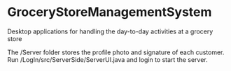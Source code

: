 # GroceryStoreManagementSystem
Desktop applications for handling the day-to-day activities at a grocery store

The /Server folder stores the profile photo and signature of each customer.
Run /LogIn/src/ServerSide/ServerUI.java and login to start the server.
